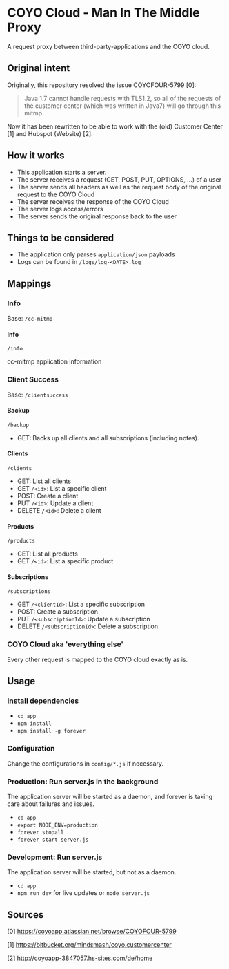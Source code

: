 # COYO Cloud - Man In The Middle Proxy

A request proxy between third-party-applications and the COYO cloud.

## Original intent

Originally, this repository resolved the issue COYOFOUR-5799 [0]:
> Java 1.7 cannot handle requests with TLS1.2, so all of the requests of the customer center (which was written in Java7) will go through this mitmp.

Now it has been rewritten to be able to work with the (old) Customer Center [1] and Hubspot (Website) [2].

## How it works

* This application starts a server.
* The server receives a request (GET, POST, PUT, OPTIONS, ...) of a user
* The server sends all headers as well as the request body of the original request to the COYO Cloud
* The server receives the response of the COYO Cloud
* The server logs access/errors
* The server sends the original response back to the user

## Things to be considered

* The application only parses `application/json` payloads
* Logs can be found in `/logs/log-<DATE>.log`

## Mappings

### Info

Base: `/cc-mitmp`

#### Info

`/info`

cc-mitmp application information

### Client Success

Base: `/clientsuccess`

#### Backup

`/backup`

* GET: Backs up all clients and all subscriptions (including notes).

#### Clients

`/clients`

* GET: List all clients
* GET `/<id>`: List a specific client
* POST: Create a client
* PUT `/<id>`: Update a client
* DELETE `/<id>`: Delete a client

#### Products

`/products`

* GET: List all products
* GET `/<id>`: List a specific product

#### Subscriptions

`/subscriptions`

* GET `/<clientId>`: List a specific subscription
* POST: Create a subscription
* PUT `/<subscriptionId>`: Update a subscription
* DELETE `/<subscriptionId>`: Delete a subscription

### COYO Cloud aka 'everything else'

Every other request is mapped to the COYO cloud exactly as is.

## Usage

### Install dependencies

* `cd app`
* `npm install`
* `npm install -g forever`

### Configuration

Change the configurations in `config/*.js` if necessary.

### Production: Run server.js in the background

The application server will be started as a daemon, and forever is taking care about failures and issues.

* `cd app`
* `export NODE_ENV=production`
* `forever stopall`
* `forever start server.js`

### Development: Run server.js

The application server will be started, but not as a daemon.

* `cd app`
* `npm run dev` for live updates or `node server.js`

## Sources

[0] https://coyoapp.atlassian.net/browse/COYOFOUR-5799

[1] https://bitbucket.org/mindsmash/coyo.customercenter

[2] http://coyoapp-3847057.hs-sites.com/de/home
